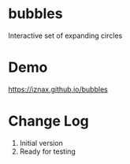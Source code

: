# bubbles
Interactive set of expanding circles

# Demo
https://iznax.github.io/bubbles

# Change Log
1. Initial version
2. Ready for testing
